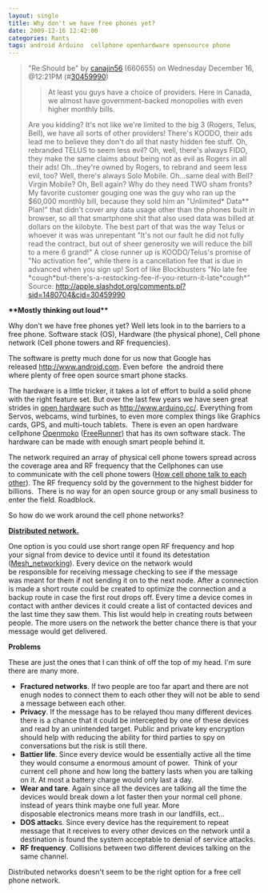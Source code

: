 ```yaml
---
layout: single
title: Why don't we have free phones yet?
date: 2009-12-16 12:42:00
categories: Rants
tags: android Arduino  cellphone openhardware opensource phone
---
```

<blockquote>"Re:Should be" by <a href="http://slashdot.org/~canajin56">canajin56</a> (660655) on Wednesday December 16, @12:21PM (#<a href="http://apple.slashdot.org/comments.pl?sid=1480704&amp;cid=30459990">30459990</a>)
<blockquote>At least you guys have a choice of providers. Here in Canada, we almost have government-backed monopolies with even higher monthly bills.</blockquote>
Are you kidding? It's not like we're limited to the big 3 (Rogers, Telus, Bell), we have all sorts of other providers! There's KOODO, their ads lead me to believe they don't do all that nasty hidden fee stuff. Oh, rebranded TELUS to seem less evil? Oh, well, there's always FIDO, they make the same claims about being not as evil as Rogers in all their ads! Oh...they're owned by Rogers, to rebrand and seem less evil, too? Well, there's always Solo Mobile. Oh...same deal with Bell? Virgin Mobile? Oh, Bell again? Why do they need TWO sham fronts? My favorite customer gouging one was the guy who ran up the $60,000 monthly bill, because they sold him an "Unlimited* Data** Plan!" that didn't cover any data usage other than the phones built in browser, so all that smartphone shit that also used data was billed at dollars on the kilobyte. The best part of that was the way Telus or whoever it was was unrepentant "It's not our fault he did not fully read the contract, but out of sheer generosity we will reduce the bill to a mere 6 grand!" A close runner up is KOODO/Telus's promise of "No activation fee", while there is a cancellation fee that is due in advanced when you sign up! Sort of like Blockbusters "No late fee *cough*but-there's-a-restocking-fee-if-you-return-it-late*cough*"
Source: <a href="http://apple.slashdot.org/comments.pl?sid=1480704&amp;cid=30459990">http://apple.slashdot.org/comments.pl?sid=1480704&amp;cid=30459990</a></blockquote>
<strong>**Mostly thinking out loud**</strong>

Why don't we have free phones yet?
Well lets look in to the barriers to a free phone. Software stack (OS), Hardware (the physical phone), Cell phone network (Cell phone towers and RF frequencies).

The software is pretty much done for us now that Google has released <a href="http://www.android.com/">http://www.android.com</a>. Even before  the android there where plenty of free open source smart phone stacks.

The hardware is a little tricker, it takes a lot of effort to build a solid phone with the right feature set. But over the last few years we have seen great strides in <a href="http://en.wikipedia.org/wiki/Open_source_hardware">open hardware</a> such as <a href="http://www.arduino.cc/">http://www.arduino.cc/</a>. Everything from Servos, webcams, wind turbines, to even more complex things like Graphics cards, GPS, and multi-touch tablets.  There is even an open hardware cellphone <a href="http://en.wikipedia.org/wiki/Openmoko">Openmoko</a> (<a href="http://www.openmoko.com/freerunner.html">FreeRunner</a>) that has its own software stack. The hardware can be made with enough smart people behind it.

The network required an array of physical cell phone towers spread across the coverage area and RF frequency that the Cellphones can use to communicate with the cell phone towers (<a href="http://electronics.howstuffworks.com/cell-phone1.htm">How cell phone talk to each other</a>). The RF frequency sold by the government to the highest bidder for billions.  There is no way for an open source group or any small business to enter the field. Roadblock.

So how do we work around the cell phone networks?

<strong><span style="text-decoration: underline;">Distributed network. </span></strong>

One option is you could use short range open RF frequency and hop your signal from device to device until it found its detestation (<a href="http://en.wikipedia.org/wiki/Mesh_networking">Mesh_networking</a>). Every device on the network would be responsible for receiving message checking to see if the message was meant for them if not sending it on to the next node. After a connection is made a short route could be created to optimize the connection and a backup route in case the first rout drops off. Every time a device comes in contact with anther devices it could create a list of contacted devices and the last time they saw them. This list would help in creating routs between people. The more users on the network the better chance there is that your message would get delivered.

<strong>Problems</strong>

These are just the ones that I can think of off the top of my head. I'm sure there are many more.
<ul>
	<li><strong>Fractured networks</strong>. If two people are too far apart and there are not enugh nodes to connect them to each other they will not be able to send a message between each other.</li>
	<li><strong>Privacy</strong>. If the message has to be relayed thou many different devices there is a chance that it could be intercepted by one of these devices and read by an unintended target. Public and private key encryption should help with reducing the ability for third parties to spy on conversations but the risk is still there.</li>
	<li><strong>Battier life</strong>. Since every device would be essentially active all the time they would consume a enormous amount of power.  Think of your current cell phone and how long the battery lasts when you are talking on it. At most a battery charge would only last a day.</li>
	<li><strong>Wear and tare</strong>. Again since all the devices are talking all the time the devices would break down a lot faster then your normal cell phone. instead of years think maybe one full year. More disposable electronics means more trash in our landfills, ect...</li>
	<li><strong>DOS attack</strong>s. Since every device has the requirement to repeat message that it receives to every other devices on the network until a destination is found the system acceptable to denial of service attacks.</li>
	<li><strong>RF frequency</strong>. Collisions between two different devices talking on the same channel.</li>
</ul>
Distributed networks doesn't seem to be the right option for a free cell phone network.
